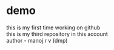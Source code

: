 # demo
this is my first time working on github<br>
this is my third repository in this account<br>
author - manoj r v (dmp)
